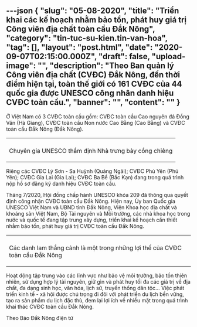 ---json
{
    "slug": "05-08-2020",
    "title": "Triển khai các kế hoạch nhằm bảo tồn, phát huy giá trị Công viên địa chất toàn cầu Đắk Nông",
    "category": "tin-tuc-su-kien.tin-van-hoa",
    "tag": [],
    "layout": "post.html",
    "date": "2020-09-07T02:15:00.000Z",
    "draft": false,
    "upload-image": "",
    "description": "Theo Ban quản lý Công viên địa chất (CVĐC) Đắk Nông, đến thời điểm hiện tại, toàn thế giới có 161 CVĐC của 44 quốc gia được UNESCO công nhân danh hiệu CVĐC toàn cầu.",
    "banner": "",
    "__content__": ""
}
---
<p>Ở Việt Nam c&oacute; 3 CVĐC to&agrave;n cầu gồm: CVĐC to&agrave;n cầu Cao nguy&ecirc;n đ&aacute; Đồng Văn (H&agrave; Giang), CVĐC to&agrave;n cầu Non nước Cao Bằng (Cao Bằng) v&agrave; CVĐC to&agrave;n cầu Đắk N&ocirc;ng (Đắk N&ocirc;ng).</p>

<table align="center">
	<tbody>
		<tr>
			<td><img alt="" src="http://www.baodaknong.org.vn/database/image/2020/08/05/3368-CD-3.jpg" /></td>
		</tr>
		<tr>
			<td>
			<p>Chuy&ecirc;n gia UNESCO thẩm định Nh&agrave; trưng b&agrave;y cồng chi&ecirc;ng</p>
			</td>
		</tr>
	</tbody>
</table>

<p>Ri&ecirc;ng c&aacute;c CVĐC L&yacute; Sơn - Sa Huỳnh (Quảng Ng&atilde;i); CVĐC Ph&uacute; Y&ecirc;n (Ph&uacute; Y&ecirc;n); CVĐC Gia Lai (Gia Lai); CVĐC Ba Bể (Bắc Kạn) đang trong qu&aacute; tr&igrave;nh nộp hồ sơ đăng k&yacute; danh hiệu CVĐC to&agrave;n cầu.</p>

<p>Th&aacute;ng 7/2020, Hội đồng chấp h&agrave;nh UNESCO kh&oacute;a 209 đ&atilde; th&ocirc;ng qua quyết định c&ocirc;ng nhận CVĐC to&agrave;n cầu Đắk N&ocirc;ng. Hiện nay, Ủy ban Quốc gia UNESCO Việt Nam v&agrave; UBND tỉnh Đắk N&ocirc;ng, Viện Khoa học địa chất v&agrave; kho&aacute;ng sản Việt Nam, Bộ T&agrave;i nguy&ecirc;n v&agrave; M&ocirc;i trường, c&aacute;c nh&agrave; khoa học trong nước v&agrave; quốc tế đang tập trung x&acirc;y dựng, triển khai kế hoạch cần thiết nhằm bảo tồn, ph&aacute;t huy gi&aacute; trị CVĐC to&agrave;n cầu Đắk N&ocirc;ng.</p>

<table align="center">
	<tbody>
		<tr>
			<td><img alt="" src="http://www.baodaknong.org.vn/database/image/2020/08/05/3368-CD-4.jpg" /></td>
		</tr>
		<tr>
			<td>
			<p>C&aacute;c danh lam thắng cảnh l&agrave; một trong những lợi thế của CVĐC to&agrave;n cầu&nbsp;Đắk N&ocirc;ng</p>
			</td>
		</tr>
	</tbody>
</table>

<p>Hoạt động tập trung v&agrave;o c&aacute;c lĩnh vực như bảo vệ m&ocirc;i trường, bảo tồn thi&ecirc;n nhi&ecirc;n, sử dụng hợp l&yacute; t&agrave;i nguy&ecirc;n, giữ g&igrave;n v&agrave; ph&aacute;t huy tối đa c&aacute;c gi&aacute; trị về địa chất, đa dạng sinh học, văn h&oacute;a, lịch sử, truyền thống d&acirc;n tộc&hellip; Việc ph&aacute;t triển kinh tế - x&atilde; hội được ch&uacute; trọng đi đ&ocirc;i với ph&aacute;t triển du lịch bền vững, tạo ra sản phẩm du lịch đặc th&ugrave;, đem lại lợi &iacute;ch về nhiều mặt trong qu&aacute; tr&igrave;nh khai th&aacute;c CVĐC to&agrave;n cầu Đắk N&ocirc;ng.</p>

<p>Theo B&aacute;o Đắk N&ocirc;ng điện tử</p>
